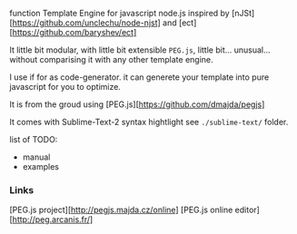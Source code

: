 function Template Engine for javascript node.js inspired by [nJSt][https://github.com/unclechu/node-njst] and [ect][https://github.com/baryshev/ect]

It little bit modular, with little bit extensible `PEG.js`, little bit... unusual... without comparising it with any other template engine.

I use if for as code-generator.
it can generete your template into pure javascript for you to optimize. 



It is from the groud using [PEG.js][https://github.com/dmajda/pegjs]

It comes with Sublime-Text-2 syntax hightlight see `./sublime-text/` folder.

list of TODO:

- manual
- examples


### Links

[PEG.js project][http://pegjs.majda.cz/online]
[PEG.js online editor][http://peg.arcanis.fr/]